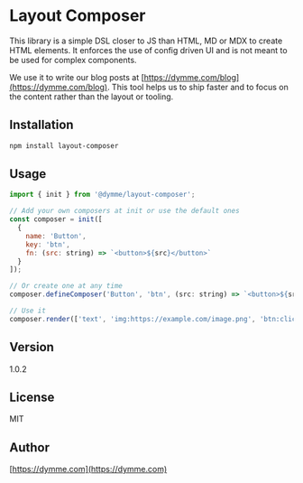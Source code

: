# Layout Composer
This library is a simple DSL closer to JS than HTML, MD or MDX to create HTML elements.
It enforces the use of config driven UI and is not meant to be used for complex components.

We use it to write our blog posts at [https://dymme.com/blog](https://dymme.com/blog).
This tool helps us to ship faster and to focus on the content rather than the layout or tooling.

## Installation
```bash
npm install layout-composer
```

## Usage
```js
import { init } from '@dymme/layout-composer';

// Add your own composers at init or use the default ones
const composer = init([
  {
    name: 'Button',
    key: 'btn',
    fn: (src: string) => `<button>${src}</button>`
  }
]);

// Or create one at any time
composer.defineComposer('Button', 'btn', (src: string) => `<button>${src}</button>`);

// Use it
composer.render(['text', 'img:https://example.com/image.png', 'btn:click me!'])
```

## Version
1.0.2

## License
MIT

## Author
[https://dymme.com](https://dymme.com)

